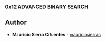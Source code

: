 ### 0x12 ADVANCED BINARY SEARCH
## Author
* **Mauricio Sierra Cifuentes** - [mauriciosierrac](https://github.com/mauriciosierrac)
